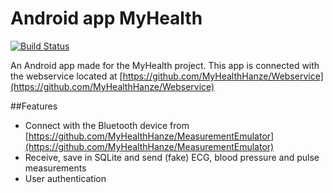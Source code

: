 # Android app MyHealth

[![Build Status](https://travis-ci.org/MyHealthHanze/AndroidApp.svg)](https://travis-ci.org/MyHealthHanze/AndroidApp)

An Android app made for the MyHealth project. This app is connected with the webservice located at
[https://github.com/MyHealthHanze/Webservice](https://github.com/MyHealthHanze/Webservice)

##Features
* Connect with the Bluetooth device from [https://github.com/MyHealthHanze/MeasurementEmulator](https://github.com/MyHealthHanze/MeasurementEmulator)
* Receive, save in SQLite and send (fake) ECG, blood pressure and pulse measurements
* User authentication
